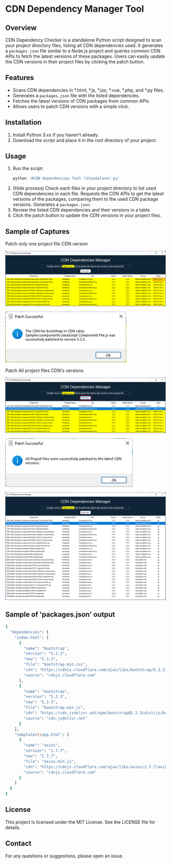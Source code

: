 # CDN Dependency Manager Tool

## Overview
CDN Dependency Checker is a standalone Python script designed to scan your project directory files, listing all CDN dependencies used. It generates a `packages.json` file similar to a Node.js project and queries common CDN APIs to fetch the latest versions of these packages. Users can easily update the CDN versions in their project files by clicking the patch button.

## Features
- Scans CDN dependencies in *.html, *.js, *.jsx, *.vue, *.php, and *.py files.
- Generates a `packages.json` file with the listed dependencies.
- Fetches the latest versions of CDN packages from common APIs.
- Allows users to patch CDN versions with a simple click.

## Installation
1. Install Python 3.xx if you haven't already.
2. Download the script and place it in the root directory of your project.

## Usage
1. Run the script:
    ```bash
    python '#CDN Dependencies Tool (Standalone).py'
    ```
2. (Hide process) Check each files in your project directory to list used CDN dependencies in each file. Requests the CDN APIs to get the latest versions of the packages, comparing them to the used CDN package versions. Generates a `packages.json`.
3. Review the listed CDN dependencies and their versions in a table.
4. Click the patch button to update the CDN versions in your project files.


## Sample of Captures

Patch only one project file CDN version

![Capture](https://raw.githubusercontent.com/Mending-Electronics/CDN-Dependencies-Manager-Standalone-Python-Script/main/captures/capture1.png "Capture")

![Capture](https://raw.githubusercontent.com/Mending-Electronics/CDN-Dependencies-Manager-Standalone-Python-Script/main/captures/capture2.png "Capture")


Patch All project files CDN's versions

![Capture](https://raw.githubusercontent.com/Mending-Electronics/CDN-Dependencies-Manager-Standalone-Python-Script/main/captures/capture3.png "Capture")

![Capture](https://raw.githubusercontent.com/Mending-Electronics/CDN-Dependencies-Manager-Standalone-Python-Script/main/captures/capture4.png "Capture")

![Capture](https://raw.githubusercontent.com/Mending-Electronics/CDN-Dependencies-Manager-Standalone-Python-Script/main/captures/capture5.png "Capture")


## Sample of 'packages.json' output
```bash
{
  "dependencies": {
    "index.html": [
      {
        "name": "bootstrap",
        "version": "5.3.3",
        "new": "5.3.3",
        "file": "bootstrap.min.css",
        "cdn": "https://cdnjs.cloudflare.com/ajax/libs/bootstrap/5.3.3/css/bootstrap.min.css",
        "source": "cdnjs.cloudflare.com"
      },
      {
        "name": "bootstrap",
        "version": "5.2.3",
        "new": "5.3.3",
        "file": "bootstrap.min.js",
        "cdn": "https://cdn.jsdelivr.net/npm/bootstrap@5.2.3/dist/js/bootstrap.min.js",
        "source": "cdn.jsdelivr.net"
      }
    ],
    "templates\\app.html": [
      {
        "name": "axios",
        "version": "1.7.7",
        "new": "1.7.7",
        "file": "axios.min.js",
        "cdn": "https://cdnjs.cloudflare.com/ajax/libs/axios/1.7.7/axios.min.js",
        "source": "cdnjs.cloudflare.com"
      }
    ]
  }
}
```



## License
This project is licensed under the MIT License. See the LICENSE file for details.

## Contact
For any questions or suggestions, please open an issue.
